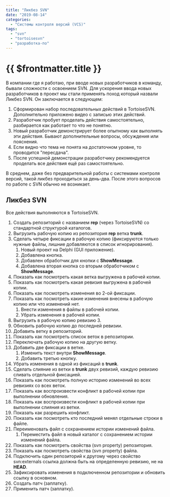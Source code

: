 ```yaml
---
title: "Ликбез SVN"
date: "2019-08-14"
categories: 
  - "Системы контроля версий (VCS)"
tags: 
  - "svn"
  - "tortoisesvn"
  - "разработка-по"
---
```


# {{ $frontmatter.title }}

В компании где я работаю, при вводе новых разработчиков в команду, бывали сложности с освоением SVN. Для ускорения ввода новых разработчиков в проект мы стали применять поход который назвали Ликбез SVN. Он заключается в следующем:

1. Сформирован набор последовательных действий в TortoiseSVN. Дополнительно приложено видео с записью этих действий.
2. Разработчик пробует проделать действия самостоятельно, разбирается как работает то что не понятно.
3. Новый разработчик демонстрирует более опытному как выполнять эти действия. Бывают дополнительные вопросы, обсуждения или пояснения.
4. Если видно что тема не понята на достаточном уровне, то проводится "пересдача".
5. После успешной демонстрации разработчику рекомендуется проделать все действия ещё раз самостоятельно.

В среднем, даже без предварительной работы с системами контроля версий, такой ликбез проходиться за день-два. После этого вопросов по работе с SVN обычно не возникает.

## Ликбез SVN

Все действия выполняются в TortoiseSVN.

1. Создать репозиторий с названием **rep** (через TortoiseSVN) со стандартной структурой каталогов.
2. Выгрузить рабочую копию из репозитория **rep** ветка **trunk**.
3. Сделать четыре фиксации в рабочую копию (фиксируются только нужные файлы, лишние добавляются в список игнорирования).
    1. Новый проект на Delphi (GUI приложение).
    2. Добавлена кнопка.
    3. Добавлен обработчик для кнопки с **ShowMessage**.
    4. Добавлена вторая кнопка со вторым обработчиком с **ShowMessage**.
4. Показать как посмотреть какая ветка выгружена в рабочей копии.
5. Показать как посмотреть какая ревизия выгружена в рабочей копии.
6. Показать как посмотреть изменения во 2-ой фиксации.
7. Показать как посмотреть какие изменения внесены в рабочую копию или что изменений нет.
    1. Внести изменения в файлы в рабочей копии.
    2. Убрать изменения в рабочей копии.
8. Выгрузить в рабочую копию ревизию 3.
9. Обновить рабочую копию до последней ревизии.
10. Добавить ветку в репозиторий.
11. Показать как посмотреть список веток в репозитории.
12. Переключать рабочую копию на другую ветку.
13. Добавить две фиксации в ветке.
    1. Изменить текст внутри **ShowMessage**.
    2. Добавить третью кнопку.
14. Убрать изменения в одной из фиксаций в **trunk**.
15. Сделать слияние из ветки в **trunk** двух ревизий, каждую ревизию сливать отдельной фиксацией.
16. Показать как посмотреть полную историю изменений во всех ревизиях со всех веток.
17. Показать как воспроизвести конфликт в рабочей копии при выполнении обновления.
18. Показать как воспроизвести конфликт в рабочей копии при выполнении слияния из ветки.
19. Показать как разрешить конфликт.
20. Показать как посмотреть кто последний менял отдельные строки в файле.
21. Переименовать файл с сохранением истории изменений файла.
    1. Переместить файл в новый каталог с сохранением истории изменений файла.
22. Показать как посмотреть свойства (svn property) репозитория.
23. Показать как посмотреть свойства (svn property) файла.
24. Подключить один репозиторий к другому через свойство svn:externals ссылка должна быть на определенную ревизию, не на **HEAD**.
25. Зафиксировать изменения в подключенном репозитории и обновить ссылку в основном.
26. Создать патч (заплатку).
27. Применить патч (заплатку).
